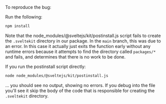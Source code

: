To reproduce the bug:

Run the following:
```bash
npm install
```

Note that the node_modules/@sveltejs/kit/postinstall.js script fails to create the `.sveltekit` directory in our package.
In the `main` branch, this was due to an error. In this case it actually just exits the function early without any runtime
errors because it attempts to find the directory called `packages/*` and fails, and determines that there is no work to
be done.

If you run the postinstall script directly:
```bash
node node_modules/@sveltejs/kit/postinstall.js
```
... you should see no output, showing no errors. If you debug into the file you'll see it skip the body of the code
that is responsible for creating the `.sveltekit` directory.
